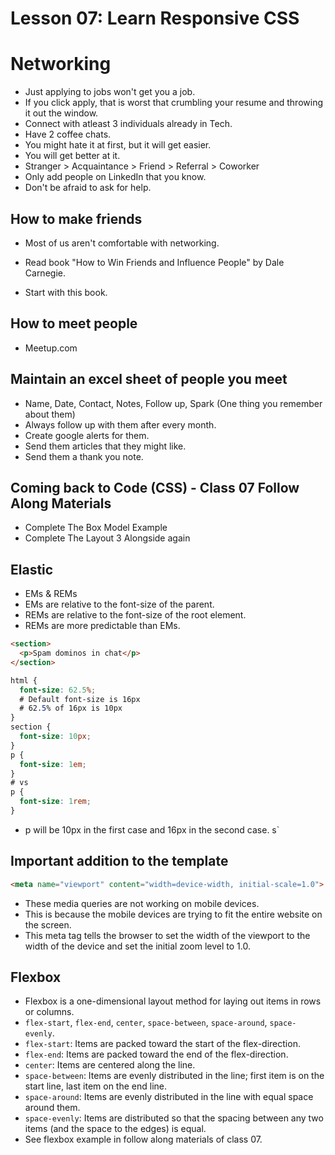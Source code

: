 # Lesson 07: Learn Responsive CSS

# Networking

- Just applying to jobs won't get you a job.
- If you click apply, that is worst that crumbling your resume and throwing it out the window.
- Connect with atleast 3 individuals already in Tech.
- Have 2 coffee chats.
- You might hate it at first, but it will get easier.
- You will get better at it.
- Stranger > Acquaintance > Friend > Referral > Coworker
- Only add people on LinkedIn that you know.
- Don't be afraid to ask for help.

## How to make friends

- Most of us aren't comfortable with networking.
- Read book "How to Win Friends and Influence People" by Dale Carnegie.

- Start with this book.

## How to meet people

- Meetup.com

## Maintain an excel sheet of people you meet

- Name, Date, Contact, Notes, Follow up, Spark (One thing you remember about them)
- Always follow up with them after every month.
- Create google alerts for them.
- Send them articles that they might like.
- Send them a thank you note.

## Coming back to Code (CSS) - Class 07 Follow Along Materials
- Complete The Box Model Example
- Complete The Layout 3 Alongside again

## Elastic
- EMs & REMs
- EMs are relative to the font-size of the parent.
- REMs are relative to the font-size of the root element.
- REMs are more predictable than EMs.
```html
<section>
  <p>Spam dominos in chat</p>
</section>
```
```css
html {
  font-size: 62.5%;
  # Default font-size is 16px
  # 62.5% of 16px is 10px
}
section {
  font-size: 10px;
}
p {
  font-size: 1em;
}
# vs
p {
  font-size: 1rem;
}
```
- p will be 10px in the first case and 16px in the second case.
s`

## Important addition to the template
```html
<meta name="viewport" content="width=device-width, initial-scale=1.0">
```
- These media queries are not working on mobile devices.
- This is because the mobile devices are trying to fit the entire website on the screen.
- This meta tag tells the browser to set the width of the viewport to the width of the device and set the initial zoom level to 1.0.

## Flexbox
- Flexbox is a one-dimensional layout method for laying out items in rows or columns.
- `flex-start`, `flex-end`, `center`, `space-between`, `space-around`, `space-evenly`.
- `flex-start`: Items are packed toward the start of the flex-direction.
- `flex-end`: Items are packed toward the end of the flex-direction.
- `center`: Items are centered along the line.
- `space-between`: Items are evenly distributed in the line; first item is on the start line, last item on the end line.
- `space-around`: Items are evenly distributed in the line with equal space around them.
- `space-evenly`: Items are distributed so that the spacing between any two items (and the space to the edges) is equal.
- See flexbox example in follow along materials of class 07.
